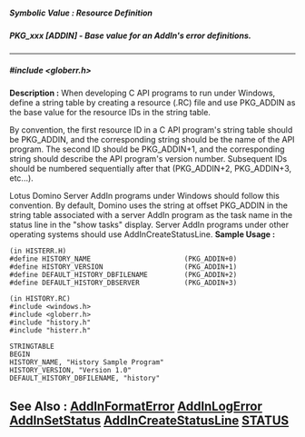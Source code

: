 ##### Symbolic Value : Resource Definition
##### PKG_xxx [ADDIN] - Base value for an AddIn's error definitions.
---
##### #include <globerr.h>
**Description :**
When developing C API programs to run under Windows, define a string table by 
creating a resource (.RC) file and use PKG_ADDIN as the base value for the 
resource IDs in the string table.

By convention, the first resource ID in a C API program's string table should 
be PKG_ADDIN, and the corresponding string should be the name of the API 
program.  The second ID should be PKG_ADDIN+1, and the corresponding string 
should describe the API program's version number.  Subsequent IDs should be 
numbered sequentially after that (PKG_ADDIN+2, PKG_ADDIN+3, etc...).

Lotus Domino Server AddIn programs under Windows should follow this 
convention.  By default, Domino  uses the string at offset PKG_ADDIN in the 
string table associated with a server AddIn program as the task name in the 
status line in the "show tasks" display.  Server AddIn programs under other 
operating systems should use AddInCreateStatusLine.
**Sample Usage :**
```
(in HISTERR.H)
#define HISTORY_NAME                       (PKG_ADDIN+0)
#define HISTORY_VERSION                    (PKG_ADDIN+1)
#define DEFAULT_HISTORY_DBFILENAME         (PKG_ADDIN+2)
#define DEFAULT_HISTORY_DBSERVER           (PKG_ADDIN+3)

(in HISTORY.RC)
#include <windows.h>
#include <globerr.h>
#include "history.h"
#include "histerr.h"

STRINGTABLE
BEGIN
HISTORY_NAME, "History Sample Program"
HISTORY_VERSION, "Version 1.0"
DEFAULT_HISTORY_DBFILENAME, "history"
```
**See Also :**
[AddInFormatError](D:/md_files/AddInFormatError.md)
[AddInLogError](D:/md_files/AddInLogError.md)
[AddInSetStatus](D:/md_files/AddInSetStatus.md)
[AddInCreateStatusLine](D:/md_files/AddInCreateStatusLine.md)
[STATUS](D:/md_files/STATUS.md)
---
